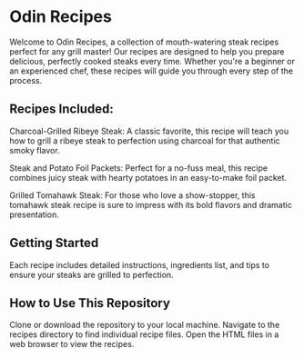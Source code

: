 

# Odin Recipes
Welcome to Odin Recipes, a collection of mouth-watering steak recipes perfect for any grill master! Our recipes are designed to help you prepare delicious, perfectly cooked steaks every time. Whether you're a beginner or an experienced chef, these recipes will guide you through every step of the process.

## Recipes Included:
Charcoal-Grilled Ribeye Steak: A classic favorite, this recipe will teach you how to grill a ribeye steak to perfection using charcoal for that authentic smoky flavor.

Steak and Potato Foil Packets: Perfect for a no-fuss meal, this recipe combines juicy steak with hearty potatoes in an easy-to-make foil packet.

 Grilled Tomahawk Steak:  For those who love a show-stopper, this tomahawk steak recipe is sure to impress with its bold flavors and dramatic presentation.

## Getting Started
Each recipe includes detailed instructions, ingredients list, and tips to ensure your steaks are grilled to perfection.

## How to Use This Repository
Clone or download the repository to your local machine.
Navigate to the recipes directory to find individual recipe files.
Open the HTML files in a web browser to view the recipes.